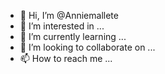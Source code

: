 - 👋 Hi, I’m @Anniemallete
- 👀 I’m interested in ...
- 🌱 I’m currently learning ...
- 💞️ I’m looking to collaborate on ...
- 📫 How to reach me ...

<!---
Anniemallete/Anniemallete is a ✨ special ✨ repository because its `README.md` (this file) appears on your GitHub profile.
You can click the Preview link to take a look at your changes.
--->
